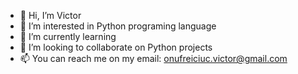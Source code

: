 - 👋 Hi, I’m Victor
- 👀 I’m interested in Python programing language
- 🌱 I’m currently learning 
- 💞️ I’m looking to collaborate on Python projects
- 📫 You can reach me on my email: onufreiciuc.victor@gmail.com

<!---
pvd14/pvd14 is a ✨ special ✨ repository because its `README.md` (this file) appears on your GitHub profile.
You can click the Preview link to take a look at your changes.
--->
